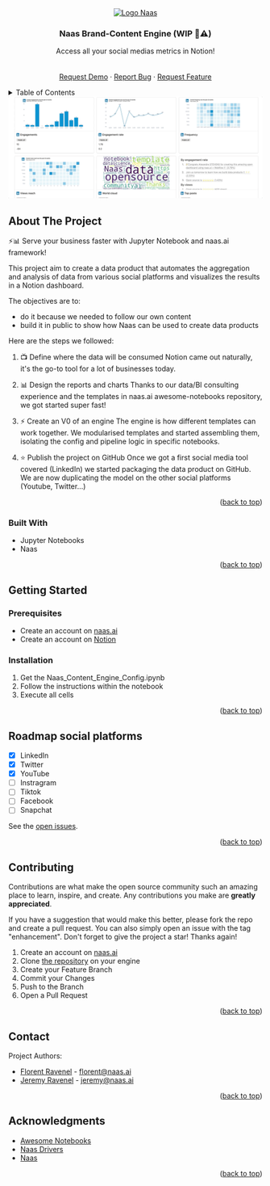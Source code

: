 <div id="top"></div>
<!-- PROJECT LOGO -->
<div align="center">
  <a href="https://github.com/jupyter-naas/naas-content-engine/">
    <img src="https://landen.imgix.net/jtci2pxwjczr/assets/5ice39g4.png?w=160" alt="Logo Naas">
  </a>

  <h3 align="center">Naas Brand-Content Engine (WIP 👷⚠️)</h3>

  <p align="center">
    Access all your social medias metrics in Notion!
    <br />
    <br />
    <br />
    <a href="https://calendly.com/florentravenel/naas-content-engine-demo?month=2022-07" target="_blank">Request Demo</a>
    ·
    <a href="https://github.com/jupyter-naas/naas-content-engine/issues/new" target="_blank">Report Bug</a>
    ·
    <a href="https://github.com/jupyter-naas/naas-content-engine/issues/new" target="_blank">Request Feature</a>
  </p>
</div>



<!-- TABLE OF CONTENTS -->
<details>
  <summary>Table of Contents</summary>
  <ol>
    <li>
      <a href="#about-the-project">About The Project</a>
      <ul>
        <li><a href="#built-with">Built With</a></li>
      </ul>
    </li>
    <li>
      <a href="#getting-started">Getting Started</a>
      <ul>
        <li><a href="#prerequisites">Prerequisites</a></li>
        <li><a href="#installation">Installation</a></li>
      </ul>
    </li>
    <li><a href="#roadmap">Roadmap</a></li>
    <li><a href="#contributing">Contributing</a></li>
    <li><a href="#contact">Contact</a></li>
    <li><a href="#acknowledgments">Acknowledgments</a></li>
  </ol>
</details>

<img src="v0.gif" alt="Gif content engine">

<!-- ABOUT THE PROJECT -->
## About The Project

⚡️📊 Serve your business faster with Jupyter Notebook and naas.ai framework!

This project aim to create a data product that automates the aggregation and analysis of data from various social platforms and visualizes the results in a Notion dashboard.

The objectives are to:
- do it because we needed to follow our own content
- build it in public to show how Naas can be used to create data products

Here are the steps we followed:

1. 📺 Define where the data will be consumed
Notion came out naturally, it's the go-to tool for a lot of businesses today.

2. 📊 Design the reports and charts
Thanks to our data/BI consulting experience and the templates in naas.ai awesome-notebooks repository, we got started super fast!

3. ⚡️ Create an V0 of an engine
The engine is how different templates can work together. We modularised templates and started assembling them, isolating the config and pipeline logic in specific notebooks.

4. ⭐️ Publish the project on GitHub
Once we got a first social media tool covered (LinkedIn) we started packaging the data product on GitHub.
We are now duplicating the model on the other social platforms (Youtube, Twitter…)

<p align="right">(<a href="#top">back to top</a>)</p>



### Built With

* Jupyter Notebooks
* Naas

<p align="right">(<a href="#top">back to top</a>)</p>



<!-- GETTING STARTED -->
## Getting Started

### Prerequisites

* Create an account on [naas.ai](https://www.naas.ai/free-forever)
* Create an account on [Notion](https://www.notion.so/)

### Installation

1. Get the Naas_Content_Engine_Config.ipynb
2. Follow the instructions within the notebook
2. Execute all cells

<p align="right">(<a href="#top">back to top</a>)</p>


<!-- ROADMAP -->
## Roadmap social platforms

- [x] LinkedIn
- [x] Twitter
- [x] YouTube
- [ ] Instragram
- [ ] Tiktok
- [ ] Facebook
- [ ] Snapchat

See the [open issues](https://github.com/jupyter-naas/naas-content-engine/issues).

<p align="right">(<a href="#top">back to top</a>)</p>



<!-- CONTRIBUTING -->
## Contributing

Contributions are what make the open source community such an amazing place to learn, inspire, and create. Any contributions you make are **greatly appreciated**.

If you have a suggestion that would make this better, please fork the repo and create a pull request. You can also simply open an issue with the tag "enhancement".
Don't forget to give the project a star! Thanks again!

1. Create an account on [naas.ai](https://www.naas.ai/free-forever)
2. Clone [the repository](https://github.com/jupyter-naas/naas-content-engine) on your engine 
2. Create your Feature Branch
3. Commit your Changes
4. Push to the Branch
5. Open a Pull Request

<p align="right">(<a href="#top">back to top</a>)</p>


<!-- CONTACT -->
## Contact

Project Authors: 
* [Florent Ravenel](https://www.linkedin.com/in/florent-ravenel/) - florent@naas.ai
* [Jeremy Ravenel](https://www.linkedin.com/in/ACoAAAJHE7sB5OxuKHuzguZ9L6lfDHqw--cdnJg/) - jeremy@naas.ai

<p align="right">(<a href="#top">back to top</a>)</p>



<!-- ACKNOWLEDGMENTS -->
## Acknowledgments

* [Awesome Notebooks](https://github.com/jupyter-naas/awesome-notebooks)
* [Naas Drivers](https://github.com/jupyter-naas/drivers)
* [Naas](https://github.com/jupyter-naas/naas)


<p align="right">(<a href="#top">back to top</a>)</p>
